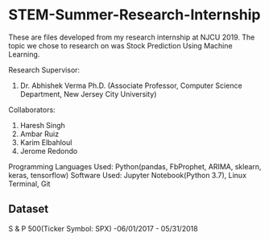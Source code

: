 # STEM-Summer-Research-Internship
These are files developed from my research internship at NJCU 2019. The topic we chose to research on was Stock Prediction Using Machine Learning. 

Research Supervisor:
1. Dr. Abhishek Verma Ph.D. (Associate Professor, Computer Science Department, New Jersey City University)

Collaborators:
1. Haresh Singh
2. Ambar Ruiz
3. Karim Elbahloul
4. Jerome Redondo

Programming Languages Used: Python(pandas, FbProphet, ARIMA, sklearn, keras, tensorflow)
Software Used: Jupyter Notebook(Python 3.7), Linux Terminal, Git

## Dataset

S & P 500(Ticker Symbol: SPX)
-06/01/2017 - 05/31/2018


